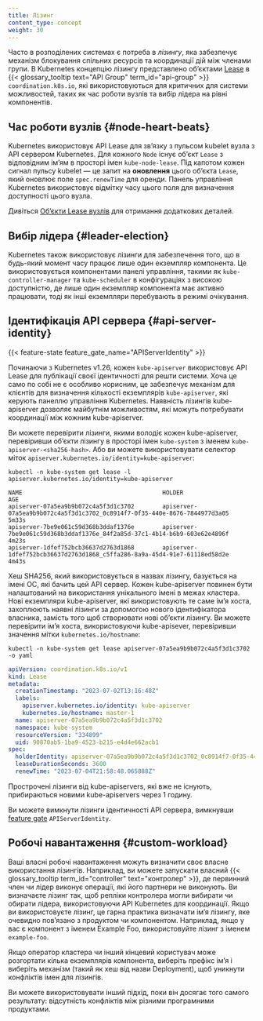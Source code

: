 ```yaml
---
title: Лізинг
content_type: concept
weight: 30
---
```


<!-- overview -->

Часто в розподілених системах є потреба в _лізингу_, яка забезпечує механізм блокування спільних ресурсів та координації дій між членами групи. В Kubernetes концепцію лізингу представлено обʼєктами [Lease](/docs/reference/kubernetes-api/cluster-resources/lease-v1/) в {{< glossary_tooltip text="API Group" term_id="api-group" >}} `coordination.k8s.io`, які використовуються для критичних для системи можливостей, таких як час роботи вузлів та вибір лідера на рівні компонентів.

<!-- body -->

## Час роботи вузлів {#node-heart-beats}

Kubernetes використовує API Lease для звʼязку з пульсом kubelet вузла з  API сервером Kubernetes. Для кожного `Node` існує обʼєкт `Lease` з відповідним імʼям в просторі імен `kube-node-lease`. Під капотом кожен сигнал пульсу kubelet — це запит на **оновлення** цього обʼєкта `Lease`, який оновлює поле `spec.renewTime` для оренди. Панель управління Kubernetes використовує відмітку часу цього поля для визначення доступності цього вузла.

Дивіться [Обʼєкти Lease вузлів](/docs/concepts/architecture/nodes/#heartbeats) для отримання додаткових деталей.

## Вибір лідера {#leader-election}

Kubernetes також використовує лізинги для забезпечення того, що в будь-який момент часу працює лише один екземпляр компонента. Це використовується компонентами панелі управління, такими як `kube-controller-manager` та `kube-scheduler` в конфігураціях з високою доступністю, де лише один екземпляр компонента має активно працювати, тоді як інші екземпляри перебувають в режимі очікування.

## Ідентифікація API сервера {#api-server-identity}

{{< feature-state feature_gate_name="APIServerIdentity" >}}

Починаючи з Kubernetes v1.26, кожен `kube-apiserver` використовує API Lease для публікації своєї ідентичності для решти системи. Хоча це само по собі не є особливо корисним, це забезпечує механізм для клієнтів для визначення кількості екземплярів `kube-apiserver`, які керують панеллю управління Kubernetes. Наявність лізингів kube-apiserver дозволяє майбутнім можливостям, які можуть потребувати координації між кожним kube-apiserver.

Ви можете перевірити лізинги, якими володіє кожен kube-apiserver, перевіривши обʼєкти лізингу в просторі імен `kube-system` з іменем `kube-apiserver-<sha256-hash>`. Або ви можете використовувати селектор міток `apiserver.kubernetes.io/identity=kube-apiserver`:

```shell
kubectl -n kube-system get lease -l apiserver.kubernetes.io/identity=kube-apiserver
```

```none
NAME                                        HOLDER                                                                           AGE
apiserver-07a5ea9b9b072c4a5f3d1c3702        apiserver-07a5ea9b9b072c4a5f3d1c3702_0c8914f7-0f35-440e-8676-7844977d3a05        5m33s
apiserver-7be9e061c59d368b3ddaf1376e        apiserver-7be9e061c59d368b3ddaf1376e_84f2a85d-37c1-4b14-b6b9-603e62e4896f        4m23s
apiserver-1dfef752bcb36637d2763d1868        apiserver-1dfef752bcb36637d2763d1868_c5ffa286-8a9a-45d4-91e7-61118ed58d2e        4m43s

```

Хеш SHA256, який використовується в назвах лізингу, базується на імені ОС, які бачить цей API сервер. Кожен kube-apiserver повинен бути налаштований на використання унікального імені в межах кластера. Нові екземпляри kube-apiserver, які використовують те саме імʼя хоста, захоплюють наявні лізинги за допомогою нового ідентифікатора власника, замість того щоб створювати нові обʼєкти лізингу. Ви можете перевірити імʼя хоста, використовуючи kube-apisever, перевіривши значення мітки `kubernetes.io/hostname`:

```shell
kubectl -n kube-system get lease apiserver-07a5ea9b9b072c4a5f3d1c3702 -o yaml
```

```yaml
apiVersion: coordination.k8s.io/v1
kind: Lease
metadata:
  creationTimestamp: "2023-07-02T13:16:48Z"
  labels:
    apiserver.kubernetes.io/identity: kube-apiserver
    kubernetes.io/hostname: master-1
  name: apiserver-07a5ea9b9b072c4a5f3d1c3702
  namespace: kube-system
  resourceVersion: "334899"
  uid: 90870ab5-1ba9-4523-b215-e4d4e662acb1
spec:
  holderIdentity: apiserver-07a5ea9b9b072c4a5f3d1c3702_0c8914f7-0f35-440e-8676-7844977d3a05
  leaseDurationSeconds: 3600
  renewTime: "2023-07-04T21:58:48.065888Z"
```

Прострочені лізинги від kube-apiservers, які вже не існують, прибираються новими kube-apiservers через 1 годину.

Ви можете вимкнути лізинги ідентичності API сервера, вимкнувши
[feature gate](/docs/reference/command-line-tools-reference/feature-gates/) `APIServerIdentity`.

## Робочі навантаження {#custom-workload}

Ваші власні робочі навантаження можуть визначити своє власне використання лізингів. Наприклад, ви можете запускати власний {{< glossary_tooltip term_id="controller" text="контролер" >}}, де первинний член чи лідер виконує операції, які його партнери не виконують. Ви визначаєте лізинг так, щоб репліки контролера могли вибирати чи обирати лідера, використовуючи API Kubernetes для координації. Якщо ви використовуєте лізинг, це гарна практика визначати імʼя лізингу, яке очевидно повʼязано з продуктом чи компонентом. Наприклад, якщо у вас є компонент з іменем Example Foo, використовуйте лізинг з іменем `example-foo`.

Якщо оператор кластера чи інший кінцевий користувач може розгортати кілька екземплярів компонента, виберіть префікс імʼя і виберіть механізм (такий як хеш від назви Deployment), щоб уникнути конфліктів імен для лізингів.

Ви можете використовувати інший підхід, поки він досягає того самого результату: відсутність конфліктів між різними програмними продуктами.
